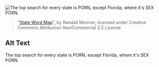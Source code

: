 ![The top search for every state is PORN, except Florida, where it's SEX PORN.](https://imgs.xkcd.com/comics/state_word_map.png)
> "[State Word Map](https://xkcd.com/1845/)", by Randall Munroe, licensed under Creative Commons Attribution-NonCommercial 2.5 License

## Alt Text
The top search for every state is PORN, except Florida, where it's SEX PORN.
